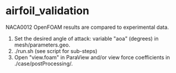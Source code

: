 # airfoil_validation

NACA0012 OpenFOAM results are compared to experimental data.

1. Set the desired angle of attack: variable "aoa" (degrees) in mesh/parameters.geo.
2. ./run.sh (see script for sub-steps)
3. Open "view.foam" in ParaView and/or view force coefficients in ./case/postProcessing/.
